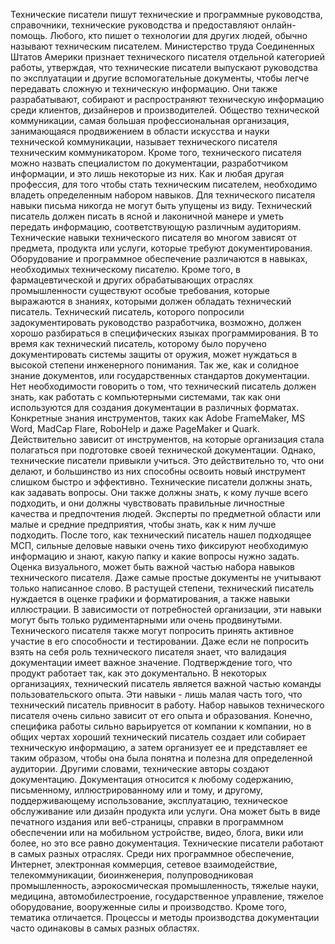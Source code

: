 Технические писатели пишут технические и программные руководства, справочники, технические руководства и предоставляют онлайн-помощь. Любого, кто пишет о технологии для других людей, обычно называют техническим писателем. Министерство труда Соединенных Штатов Америки признает технического писателя отдельной категорией работы, утверждая, что технические писатели выпускают руководства по эксплуатации и другие вспомогательные документы, чтобы легче передавать сложную и техническую информацию. Они также разрабатывают, собирают и распространяют техническую информацию среди клиентов, дизайнеров и производителей. Общество технической коммуникации, самая большая профессиональная организация, занимающаяся продвижением в области искусства и науки технической коммуникации, называет технического писателя техническим коммуникатором. Кроме того, технического писателя можно назвать специалистом по документации, разработчиком информации, и это лишь некоторые из них. Как и любая другая профессия, для того чтобы стать техническим писателем, необходимо владеть определенным набором навыков. Для технического писателя навыки письма никогда не могут быть упущены из виду. Технический писатель должен писать в ясной и лаконичной манере и уметь передать информацию, соответствующую различным аудиториям. Технические навыки технического писателя во многом зависят от предмета, продукта или услуги, которые требуют документирования. Оборудование и программное обеспечение различаются в навыках, необходимых техническому писателю. Кроме того, в фармацевтической и других обрабатывающих отраслях промышленности существуют особые требования, которые выражаются в знаниях, которыми должен обладать технический писатель. Технический писатель, которого попросили задокументировать руководство разработчика, возможно, должен хорошо разбираться в специфических языках программирования. В то время как технический писатель, которому было поручено документировать системы защиты от оружия, может нуждаться в высокой степени инженерного понимания. Так же, как и солидное знание документов, или государственных стандартов документации. Нет необходимости говорить о том, что технический писатель должен знать, как работать с компьютерными системами, так как они используются для создания документации в различных форматах. Конкретные знания инструментов, таких как Adobe FrameMaker, MS Word, MadCap Flare, RoboHelp и даже PageMaker и Quark. Действительно зависит от инструментов, на которые организация стала полагаться при подготовке своей технической документации. Однако, технические писатели привыкли учиться. Это действительно то, что они делают, и большинство из них способны освоить новый инструмент слишком быстро и эффективно. Технические писатели должны знать, как задавать вопросы. Они также должны знать, к кому лучше всего подходить, и они должны чувствовать правильные личностные качества и предпочтения людей. Эксперты по предметной области или малые и средние предприятия, чтобы знать, как к ним лучше подходить. После того, как технический писатель нашел подходящее МСП, сильные деловые навыки очень тихо фиксируют необходимую информацию и знают, какую папку и какие вопросы нужно задать. Оценка визуального, может быть важной частью набора навыков технического писателя. Даже самые простые документы не учитывают только написанное слово. В растущей степени, технический писатель нуждается в оценке графики и форматирования, а также навыки иллюстрации. В зависимости от потребностей организации, эти навыки могут быть только рудиментарными или очень продвинутыми. Технического писателя также могут попросить принять активное участие в его способности и тестировании. Даже если не попросить взять на себя роль технического писателя знает, что валидация документации имеет важное значение. Подтверждение того, что продукт работает так, как это документально. В некоторых организациях, технический писатель является важной частью команды пользовательского опыта. Эти навыки - лишь малая часть того, что технический писатель привносит в работу. Набор навыков технического писателя очень сильно зависит от его опыта и образования. Конечно, специфика работы сильно варьируется от компании к компании, но в общих чертах хороший технический писатель создает или собирает техническую информацию, а затем организует ее и представляет ее таким образом, чтобы она была понятна и полезна для определенной аудитории. Другими словами, технические авторы создают документацию. Документация относится к любому содержанию, письменному, иллюстрированному или и тому, и другому, поддерживающему использование, эксплуатацию, техническое обслуживание или дизайн продукта или услуги. Она может быть в виде печатного издания или веб-страницы, справки в программном обеспечении или на мобильном устройстве, видео, блога, вики или более, но это все равно документация. Технические писатели работают в самых разных отраслях. Среди них программное обеспечение, Интернет, электронная коммерция, сетевое взаимодействие, телекоммуникации, биоинженерия, полупроводниковая промышленность, аэрокосмическая промышленность, тяжелые науки, медицина, автомобилестроение, государственное управление, тяжелое оборудование, вооруженные силы и производство. Кроме того, тематика отличается. Процессы и методы производства документации часто одинаковы в самых разных областях.
